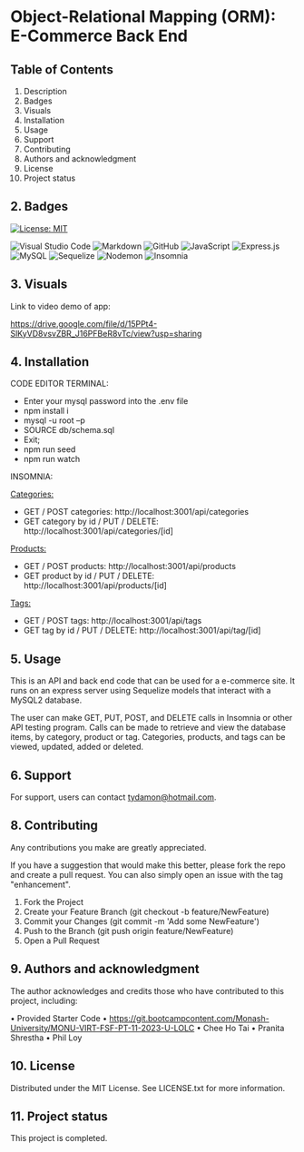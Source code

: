 # Object-Relational Mapping (ORM): E-Commerce Back End

## Table of Contents

1. Description
2. Badges
3. Visuals
4. Installation
5. Usage
6. Support
7. Contributing 
8. Authors and acknowledgment
9. License
10. Project status

## 2. Badges

[![License: MIT](https://img.shields.io/badge/License-MIT-yellow.svg)](https://opensource.org/licenses/MIT) 

![Visual Studio Code](https://img.shields.io/badge/Visual%20Studio%20Code-0078d7.svg?style=for-the-badge&logo=visual-studio-code&logoColor=white) ![Markdown](https://img.shields.io/badge/markdown-%23000000.svg?style=for-the-badge&logo=markdown&logoColor=white) ![GitHub](https://img.shields.io/badge/github-%23121011.svg?style=for-the-badge&logo=github&logoColor=white) ![JavaScript](https://img.shields.io/badge/javascript-%23323330.svg?style=for-the-badge&logo=javascript&logoColor=%23F7DF1E) ![Express.js](https://img.shields.io/badge/express.js-%23404d59.svg?style=for-the-badge&logo=express&logoColor=%2361DAFB) ![MySQL](https://img.shields.io/badge/mysql-%2300f.svg?style=for-the-badge&logo=mysql&logoColor=white) ![Sequelize](https://img.shields.io/badge/Sequelize-52B0E7?style=for-the-badge&logo=Sequelize&logoColor=white) ![Nodemon](https://img.shields.io/badge/NODEMON-%23323330.svg?style=for-the-badge&logo=nodemon&logoColor=%BBDEAD) ![Insomnia](https://img.shields.io/badge/Insomnia-black?style=for-the-badge&logo=insomnia&logoColor=5849BE)

## 3. Visuals

Link to video demo of app:

https://drive.google.com/file/d/15PPt4-SlKyVD8vsvZBR_J16PFBeR8vTc/view?usp=sharing

## 4. Installation

CODE EDITOR TERMINAL:

- Enter your mysql password into the .env file
- npm install i
- mysql -u root –p
- SOURCE db/schema.sql
- Exit;
- npm run seed
- npm run watch

INSOMNIA:

<u>Categories: </u>
- GET / POST categories: http://localhost:3001/api/categories
- GET category by id / PUT / DELETE: http://localhost:3001/api/categories/[id]

<u>Products: </u>
- GET / POST products: http://localhost:3001/api/products
- GET product by id / PUT / DELETE: http://localhost:3001/api/products/[id]

<u>Tags: </u>
- GET / POST tags: http://localhost:3001/api/tags
- GET tag by id / PUT / DELETE: http://localhost:3001/api/tag/[id]

## 5. Usage

This is an API and back end code that can be used for a e-commerce site. It runs on an express server using Sequelize models that interact with a MySQL2 database.

The user can make GET, PUT, POST, and DELETE calls in Insomnia or other API testing program. Calls can be made to retrieve and view the database items, by category, product or tag. Categories, products, and tags can be viewed, updated, added or deleted.

## 6. Support

For support, users can contact tydamon@hotmail.com.

## 8. Contributing

Any contributions you make are greatly appreciated.

If you have a suggestion that would make this better, please fork the repo and create a pull request. You can also simply open an issue with the tag "enhancement". 
1.	Fork the Project
2.	Create your Feature Branch (git checkout -b feature/NewFeature)
3.	Commit your Changes (git commit -m 'Add some NewFeature')
4.	Push to the Branch (git push origin feature/NewFeature)
5.	Open a Pull Request

## 9. Authors and acknowledgment

The author acknowledges and credits those who have contributed to this project, including:

•	Provided Starter Code
•	https://git.bootcampcontent.com/Monash-University/MONU-VIRT-FSF-PT-11-2023-U-LOLC
•	Chee Ho Tai
•	Pranita Shrestha
•	Phil Loy 

## 10. License

Distributed under the MIT License. See LICENSE.txt for more information.
 
## 11. Project status

This project is completed.
